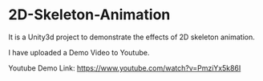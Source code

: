 # 2D-Skeleton-Animation
 
It is a Unity3d project to demonstrate the effects of 2D skeleton animation.

I have uploaded a Demo Video to Youtube.

Youtube Demo Link: https://www.youtube.com/watch?v=PmziYx5k86I
